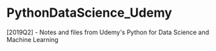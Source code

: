# PythonDataScience_Udemy
[2019Q2] - Notes and files from Udemy's Python for Data Science and Machine Learning
